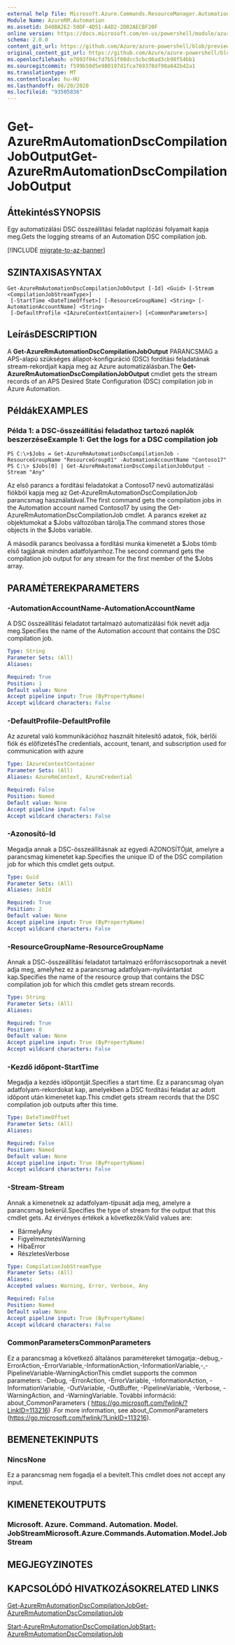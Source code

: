 ```yaml
---
external help file: Microsoft.Azure.Commands.ResourceManager.Automation.dll-Help.xml
Module Name: AzureRM.Automation
ms.assetid: D40BA2E2-50DF-4D51-A4D2-2D02AECBF20F
online version: https://docs.microsoft.com/en-us/powershell/module/azurerm.automation/get-azurermautomationdsccompilationjoboutput
schema: 2.0.0
content_git_url: https://github.com/Azure/azure-powershell/blob/preview/src/ResourceManager/Automation/Commands.Automation/help/Get-AzureRmAutomationDscCompilationJobOutput.md
original_content_git_url: https://github.com/Azure/azure-powershell/blob/preview/src/ResourceManager/Automation/Commands.Automation/help/Get-AzureRmAutomationDscCompilationJobOutput.md
ms.openlocfilehash: e7093f04cfd7b51f00dcc5cbcd6ad3cb98f54bb1
ms.sourcegitcommit: f599b50d5e980197d1fca769378df90a842b42a1
ms.translationtype: MT
ms.contentlocale: hu-HU
ms.lasthandoff: 08/20/2020
ms.locfileid: "93505836"
---
```

# <span data-ttu-id="035bd-101">Get-AzureRmAutomationDscCompilationJobOutput</span><span class="sxs-lookup"><span data-stu-id="035bd-101">Get-AzureRmAutomationDscCompilationJobOutput</span></span>

## <span data-ttu-id="035bd-102">Áttekintés</span><span class="sxs-lookup"><span data-stu-id="035bd-102">SYNOPSIS</span></span>
<span data-ttu-id="035bd-103">Egy automatizálási DSC összeállítási feladat naplózási folyamait kapja meg.</span><span class="sxs-lookup"><span data-stu-id="035bd-103">Gets the logging streams of an Automation DSC compilation job.</span></span>

[!INCLUDE [migrate-to-az-banner](../../includes/migrate-to-az-banner.md)]

## <span data-ttu-id="035bd-104">SZINTAXISA</span><span class="sxs-lookup"><span data-stu-id="035bd-104">SYNTAX</span></span>

```
Get-AzureRmAutomationDscCompilationJobOutput [-Id] <Guid> [-Stream <CompilationJobStreamType>]
 [-StartTime <DateTimeOffset>] [-ResourceGroupName] <String> [-AutomationAccountName] <String>
 [-DefaultProfile <IAzureContextContainer>] [<CommonParameters>]
```

## <span data-ttu-id="035bd-105">Leírás</span><span class="sxs-lookup"><span data-stu-id="035bd-105">DESCRIPTION</span></span>
<span data-ttu-id="035bd-106">A **Get-AzureRmAutomationDscCompilationJobOutput** PARANCSMAG a APS-alapú szükséges állapot-konfiguráció (DSC) fordítási feladatának stream-rekordjait kapja meg az Azure automatizálásban.</span><span class="sxs-lookup"><span data-stu-id="035bd-106">The **Get-AzureRmAutomationDscCompilationJobOutput** cmdlet gets the stream records of an APS Desired State Configuration (DSC) compilation job in Azure Automation.</span></span>

## <span data-ttu-id="035bd-107">Példák</span><span class="sxs-lookup"><span data-stu-id="035bd-107">EXAMPLES</span></span>

### <span data-ttu-id="035bd-108">Példa 1: a DSC-összeállítási feladathoz tartozó naplók beszerzése</span><span class="sxs-lookup"><span data-stu-id="035bd-108">Example 1: Get the logs for a DSC compilation job</span></span>
```
PS C:\>$Jobs = Get-AzureRmAutomationDscCompilationJob -ResourceGroupName "ResourceGroup01" -AutomationAccountName "Contoso17"
PS C:\> $Jobs[0] | Get-AzureRmAutomationDscCompilationJobOutput -Stream "Any"
```

<span data-ttu-id="035bd-109">Az első parancs a fordítási feladatokat a Contoso17 nevű automatizálási fiókból kapja meg az Get-AzureRmAutomationDscCompilationJob parancsmag használatával.</span><span class="sxs-lookup"><span data-stu-id="035bd-109">The first command gets the compilation jobs in the Automation account named Contoso17 by using the Get-AzureRmAutomationDscCompilationJob cmdlet.</span></span>
<span data-ttu-id="035bd-110">A parancs ezeket az objektumokat a $Jobs változóban tárolja.</span><span class="sxs-lookup"><span data-stu-id="035bd-110">The command stores those objects in the $Jobs variable.</span></span>

<span data-ttu-id="035bd-111">A második parancs beolvassa a fordítási munka kimenetét a $Jobs tömb első tagjának minden adatfolyamhoz.</span><span class="sxs-lookup"><span data-stu-id="035bd-111">The second command gets the compilation job output for any stream for the first member of the $Jobs array.</span></span>

## <span data-ttu-id="035bd-112">PARAMÉTEREK</span><span class="sxs-lookup"><span data-stu-id="035bd-112">PARAMETERS</span></span>

### <span data-ttu-id="035bd-113">-AutomationAccountName</span><span class="sxs-lookup"><span data-stu-id="035bd-113">-AutomationAccountName</span></span>
<span data-ttu-id="035bd-114">A DSC összeállítási feladatot tartalmazó automatizálási fiók nevét adja meg.</span><span class="sxs-lookup"><span data-stu-id="035bd-114">Specifies the name of the Automation account that contains the DSC compilation job.</span></span>

```yaml
Type: String
Parameter Sets: (All)
Aliases: 

Required: True
Position: 1
Default value: None
Accept pipeline input: True (ByPropertyName)
Accept wildcard characters: False
```

### <span data-ttu-id="035bd-115">-DefaultProfile</span><span class="sxs-lookup"><span data-stu-id="035bd-115">-DefaultProfile</span></span>
<span data-ttu-id="035bd-116">Az azuretal való kommunikációhoz használt hitelesítő adatok, fiók, bérlői fiók és előfizetés</span><span class="sxs-lookup"><span data-stu-id="035bd-116">The credentials, account, tenant, and subscription used for communication with azure</span></span>

```yaml
Type: IAzureContextContainer
Parameter Sets: (All)
Aliases: AzureRmContext, AzureCredential

Required: False
Position: Named
Default value: None
Accept pipeline input: False
Accept wildcard characters: False
```

### <span data-ttu-id="035bd-117">-Azonosító</span><span class="sxs-lookup"><span data-stu-id="035bd-117">-Id</span></span>
<span data-ttu-id="035bd-118">Megadja annak a DSC-összeállításnak az egyedi AZONOSÍTÓját, amelyre a parancsmag kimenetet kap.</span><span class="sxs-lookup"><span data-stu-id="035bd-118">Specifies the unique ID of the DSC compilation job for which this cmdlet gets output.</span></span>

```yaml
Type: Guid
Parameter Sets: (All)
Aliases: JobId

Required: True
Position: 2
Default value: None
Accept pipeline input: True (ByPropertyName)
Accept wildcard characters: False
```

### <span data-ttu-id="035bd-119">-ResourceGroupName</span><span class="sxs-lookup"><span data-stu-id="035bd-119">-ResourceGroupName</span></span>
<span data-ttu-id="035bd-120">Annak a DSC-összeállítási feladatot tartalmazó erőforráscsoportnak a nevét adja meg, amelyhez ez a parancsmag adatfolyam-nyilvántartást kap.</span><span class="sxs-lookup"><span data-stu-id="035bd-120">Specifies the name of the resource group that contains the DSC compilation job for which this cmdlet gets stream records.</span></span>

```yaml
Type: String
Parameter Sets: (All)
Aliases: 

Required: True
Position: 0
Default value: None
Accept pipeline input: True (ByPropertyName)
Accept wildcard characters: False
```

### <span data-ttu-id="035bd-121">-Kezdő időpont</span><span class="sxs-lookup"><span data-stu-id="035bd-121">-StartTime</span></span>
<span data-ttu-id="035bd-122">Megadja a kezdés időpontját.</span><span class="sxs-lookup"><span data-stu-id="035bd-122">Specifies a start time.</span></span>
<span data-ttu-id="035bd-123">Ez a parancsmag olyan adatfolyam-rekordokat kap, amelyekben a DSC fordítási feladat az adott időpont után kimenetet kap.</span><span class="sxs-lookup"><span data-stu-id="035bd-123">This cmdlet gets stream records that the DSC compilation job outputs after this time.</span></span>

```yaml
Type: DateTimeOffset
Parameter Sets: (All)
Aliases: 

Required: False
Position: Named
Default value: None
Accept pipeline input: True (ByPropertyName)
Accept wildcard characters: False
```

### <span data-ttu-id="035bd-124">-Stream</span><span class="sxs-lookup"><span data-stu-id="035bd-124">-Stream</span></span>
<span data-ttu-id="035bd-125">Annak a kimenetnek az adatfolyam-típusát adja meg, amelyre a parancsmag bekerül.</span><span class="sxs-lookup"><span data-stu-id="035bd-125">Specifies the type of stream for the output that this cmdlet gets.</span></span>
<span data-ttu-id="035bd-126">Az érvényes értékek a következők:</span><span class="sxs-lookup"><span data-stu-id="035bd-126">Valid values are:</span></span> 

- <span data-ttu-id="035bd-127">Bármely</span><span class="sxs-lookup"><span data-stu-id="035bd-127">Any</span></span> 
- <span data-ttu-id="035bd-128">Figyelmeztetés</span><span class="sxs-lookup"><span data-stu-id="035bd-128">Warning</span></span> 
- <span data-ttu-id="035bd-129">Hiba</span><span class="sxs-lookup"><span data-stu-id="035bd-129">Error</span></span> 
- <span data-ttu-id="035bd-130">Részletes</span><span class="sxs-lookup"><span data-stu-id="035bd-130">Verbose</span></span>

```yaml
Type: CompilationJobStreamType
Parameter Sets: (All)
Aliases: 
Accepted values: Warning, Error, Verbose, Any

Required: False
Position: Named
Default value: None
Accept pipeline input: True (ByPropertyName)
Accept wildcard characters: False
```

### <span data-ttu-id="035bd-131">CommonParameters</span><span class="sxs-lookup"><span data-stu-id="035bd-131">CommonParameters</span></span>
<span data-ttu-id="035bd-132">Ez a parancsmag a következő általános paramétereket támogatja:-debug,-ErrorAction,-ErrorVariable,-InformationAction,-InformationVariable,-,-PipelineVariable-WarningAction</span><span class="sxs-lookup"><span data-stu-id="035bd-132">This cmdlet supports the common parameters: -Debug, -ErrorAction, -ErrorVariable, -InformationAction, -InformationVariable, -OutVariable, -OutBuffer, -PipelineVariable, -Verbose, -WarningAction, and -WarningVariable.</span></span> <span data-ttu-id="035bd-133">További információ: about_CommonParameters ( https://go.microsoft.com/fwlink/?LinkID=113216) .</span><span class="sxs-lookup"><span data-stu-id="035bd-133">For more information, see about_CommonParameters (https://go.microsoft.com/fwlink/?LinkID=113216).</span></span>

## <span data-ttu-id="035bd-134">BEMENETEK</span><span class="sxs-lookup"><span data-stu-id="035bd-134">INPUTS</span></span>

### <span data-ttu-id="035bd-135">Nincs</span><span class="sxs-lookup"><span data-stu-id="035bd-135">None</span></span>
<span data-ttu-id="035bd-136">Ez a parancsmag nem fogadja el a bevitelt.</span><span class="sxs-lookup"><span data-stu-id="035bd-136">This cmdlet does not accept any input.</span></span>

## <span data-ttu-id="035bd-137">KIMENETEK</span><span class="sxs-lookup"><span data-stu-id="035bd-137">OUTPUTS</span></span>

### <span data-ttu-id="035bd-138">Microsoft. Azure. Command. Automation. Model. JobStream</span><span class="sxs-lookup"><span data-stu-id="035bd-138">Microsoft.Azure.Commands.Automation.Model.JobStream</span></span>

## <span data-ttu-id="035bd-139">MEGJEGYZI</span><span class="sxs-lookup"><span data-stu-id="035bd-139">NOTES</span></span>

## <span data-ttu-id="035bd-140">KAPCSOLÓDÓ HIVATKOZÁSOK</span><span class="sxs-lookup"><span data-stu-id="035bd-140">RELATED LINKS</span></span>

[<span data-ttu-id="035bd-141">Get-AzureRmAutomationDscCompilationJob</span><span class="sxs-lookup"><span data-stu-id="035bd-141">Get-AzureRmAutomationDscCompilationJob</span></span>](./Get-AzureRmAutomationDscCompilationJob.md)

[<span data-ttu-id="035bd-142">Start-AzureRmAutomationDscCompilationJob</span><span class="sxs-lookup"><span data-stu-id="035bd-142">Start-AzureRmAutomationDscCompilationJob</span></span>](./Start-AzureRmAutomationDscCompilationJob.md)



